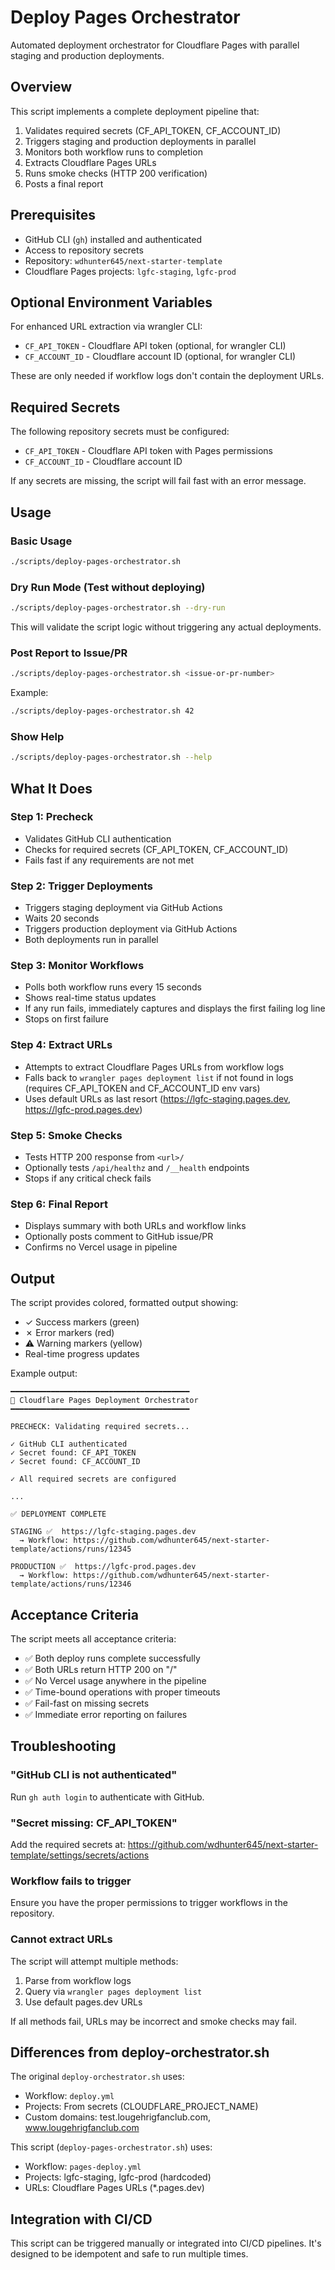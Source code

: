 # Deploy Pages Orchestrator

Automated deployment orchestrator for Cloudflare Pages with parallel staging and production deployments.

## Overview

This script implements a complete deployment pipeline that:
1. Validates required secrets (CF_API_TOKEN, CF_ACCOUNT_ID)
2. Triggers staging and production deployments in parallel
3. Monitors both workflow runs to completion
4. Extracts Cloudflare Pages URLs
5. Runs smoke checks (HTTP 200 verification)
6. Posts a final report

## Prerequisites

- GitHub CLI (`gh`) installed and authenticated
- Access to repository secrets
- Repository: `wdhunter645/next-starter-template`
- Cloudflare Pages projects: `lgfc-staging`, `lgfc-prod`

## Optional Environment Variables

For enhanced URL extraction via wrangler CLI:
- `CF_API_TOKEN` - Cloudflare API token (optional, for wrangler CLI)
- `CF_ACCOUNT_ID` - Cloudflare account ID (optional, for wrangler CLI)

These are only needed if workflow logs don't contain the deployment URLs.

## Required Secrets

The following repository secrets must be configured:
- `CF_API_TOKEN` - Cloudflare API token with Pages permissions
- `CF_ACCOUNT_ID` - Cloudflare account ID

If any secrets are missing, the script will fail fast with an error message.

## Usage

### Basic Usage

```bash
./scripts/deploy-pages-orchestrator.sh
```

### Dry Run Mode (Test without deploying)

```bash
./scripts/deploy-pages-orchestrator.sh --dry-run
```

This will validate the script logic without triggering any actual deployments.

### Post Report to Issue/PR

```bash
./scripts/deploy-pages-orchestrator.sh <issue-or-pr-number>
```

Example:
```bash
./scripts/deploy-pages-orchestrator.sh 42
```

### Show Help

```bash
./scripts/deploy-pages-orchestrator.sh --help
```

## What It Does

### Step 1: Precheck
- Validates GitHub CLI authentication
- Checks for required secrets (CF_API_TOKEN, CF_ACCOUNT_ID)
- Fails fast if any requirements are not met

### Step 2: Trigger Deployments
- Triggers staging deployment via GitHub Actions
- Waits 20 seconds
- Triggers production deployment via GitHub Actions
- Both deployments run in parallel

### Step 3: Monitor Workflows
- Polls both workflow runs every 15 seconds
- Shows real-time status updates
- If any run fails, immediately captures and displays the first failing log line
- Stops on first failure

### Step 4: Extract URLs
- Attempts to extract Cloudflare Pages URLs from workflow logs
- Falls back to `wrangler pages deployment list` if not found in logs (requires CF_API_TOKEN and CF_ACCOUNT_ID env vars)
- Uses default URLs as last resort (https://lgfc-staging.pages.dev, https://lgfc-prod.pages.dev)

### Step 5: Smoke Checks
- Tests HTTP 200 response from `<url>/`
- Optionally tests `/api/healthz` and `/__health` endpoints
- Stops if any critical check fails

### Step 6: Final Report
- Displays summary with both URLs and workflow links
- Optionally posts comment to GitHub issue/PR
- Confirms no Vercel usage in pipeline

## Output

The script provides colored, formatted output showing:
- ✓ Success markers (green)
- ✗ Error markers (red)
- ⚠ Warning markers (yellow)
- Real-time progress updates

Example output:
```
━━━━━━━━━━━━━━━━━━━━━━━━━━━━━━━━━━━━━━━━
🚀 Cloudflare Pages Deployment Orchestrator
━━━━━━━━━━━━━━━━━━━━━━━━━━━━━━━━━━━━━━━━

PRECHECK: Validating required secrets...

✓ GitHub CLI authenticated
✓ Secret found: CF_API_TOKEN
✓ Secret found: CF_ACCOUNT_ID

✓ All required secrets are configured

...

✅ DEPLOYMENT COMPLETE

STAGING ✅  https://lgfc-staging.pages.dev
  → Workflow: https://github.com/wdhunter645/next-starter-template/actions/runs/12345

PRODUCTION ✅  https://lgfc-prod.pages.dev
  → Workflow: https://github.com/wdhunter645/next-starter-template/actions/runs/12346
```

## Acceptance Criteria

The script meets all acceptance criteria:
- ✅ Both deploy runs complete successfully
- ✅ Both URLs return HTTP 200 on "/"
- ✅ No Vercel usage anywhere in the pipeline
- ✅ Time-bound operations with proper timeouts
- ✅ Fail-fast on missing secrets
- ✅ Immediate error reporting on failures

## Troubleshooting

### "GitHub CLI is not authenticated"
Run `gh auth login` to authenticate with GitHub.

### "Secret missing: CF_API_TOKEN"
Add the required secrets at:
https://github.com/wdhunter645/next-starter-template/settings/secrets/actions

### Workflow fails to trigger
Ensure you have the proper permissions to trigger workflows in the repository.

### Cannot extract URLs
The script will attempt multiple methods:
1. Parse from workflow logs
2. Query via `wrangler pages deployment list`
3. Use default pages.dev URLs

If all methods fail, URLs may be incorrect and smoke checks may fail.

## Differences from deploy-orchestrator.sh

The original `deploy-orchestrator.sh` uses:
- Workflow: `deploy.yml`
- Projects: From secrets (CLOUDFLARE_PROJECT_NAME)
- Custom domains: test.lougehrigfanclub.com, www.lougehrigfanclub.com

This script (`deploy-pages-orchestrator.sh`) uses:
- Workflow: `pages-deploy.yml`
- Projects: lgfc-staging, lgfc-prod (hardcoded)
- URLs: Cloudflare Pages URLs (*.pages.dev)

## Integration with CI/CD

This script can be triggered manually or integrated into CI/CD pipelines. It's designed to be idempotent and safe to run multiple times.
